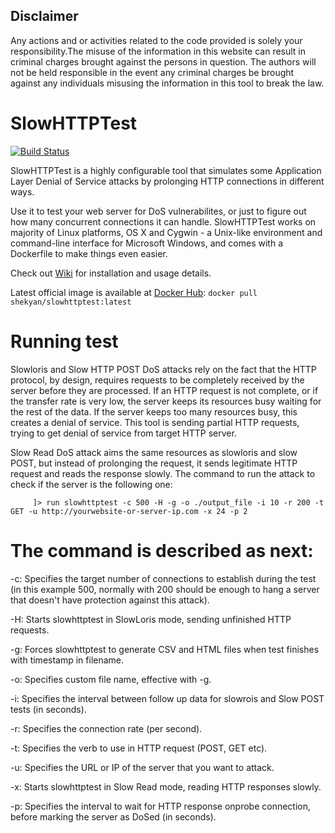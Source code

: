 ## Disclaimer ##

Any actions and or activities related to the code provided is solely your responsibility.The misuse of the information in this website can result in criminal charges brought against the persons in question. The authors will not be held responsible in the event any criminal charges be brought against any individuals misusing the information in this tool to break the law.

# SlowHTTPTest #

[![Build Status](https://travis-ci.org/shekyan/slowhttptest.svg?branch=master)](https://travis-ci.org/shekyan/slowhttptest)

SlowHTTPTest is a highly configurable tool that simulates some Application Layer Denial of Service attacks by prolonging HTTP connections in different ways.

Use it to test your web server for DoS vulnerabilites, or just to figure out how many concurrent connections it can handle.
SlowHTTPTest works on majority of Linux platforms, OS X and Cygwin - a Unix-like environment and command-line interface for Microsoft Windows, and comes with a Dockerfile to make things even easier.

Check out [Wiki](https://github.com/shekyan/slowhttptest/wiki) for installation and usage details.

Latest official image is available at [Docker Hub](https://hub.docker.com/repository/docker/shekyan/slowhttptest):
`docker pull shekyan/slowhttptest:latest`

# Running test ##

Slowloris and Slow HTTP POST DoS attacks rely on the fact that the HTTP protocol, by design, requires requests to be completely received by the server before they are processed. If an HTTP request is not complete, or if the transfer rate is very low, the server keeps its resources busy waiting for the rest of the data. If the server keeps too many resources busy, this creates a denial of service. This tool is sending partial HTTP requests, trying to get denial of service from target HTTP server.

Slow Read DoS attack aims the same resources as slowloris and slow POST, but instead of prolonging the request, it sends legitimate HTTP request and reads the response slowly. The command to run the attack to check if the server is the following one:

         ]> run slowhttptest -c 500 -H -g -o ./output_file -i 10 -r 200 -t GET -u http://yourwebsite-or-server-ip.com -x 24 -p 2


# The command is described as next:

-c: Specifies the target number of connections to establish during the test (in this example 500, normally with 200 should be enough to hang a server that doesn't have protection against this attack).

-H: Starts slowhttptest in SlowLoris mode, sending unfinished HTTP requests.

-g: Forces slowhttptest to generate CSV and HTML files when test finishes with timestamp in filename.

-o: Specifies custom file name, effective with -g.

-i: Specifies the interval between follow up data for slowrois and Slow POST tests (in seconds).

-r: Specifies the connection rate (per second).

-t: Specifies the verb to use in HTTP request (POST, GET etc).

-u: Specifies the URL or IP of the server that you want to attack.

-x: Starts slowhttptest in Slow Read mode, reading HTTP responses slowly.

-p: Specifies the interval to wait for HTTP response onprobe connection, before marking the server as DoSed (in seconds).
